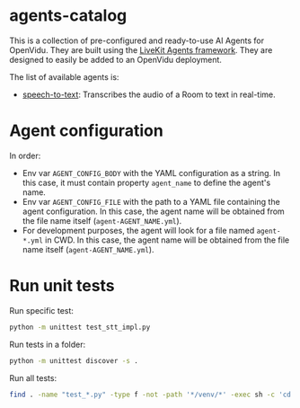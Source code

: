# agents-catalog

This is a collection of pre-configured and ready-to-use AI Agents for OpenVidu. They are built using the [LiveKit Agents framework](https://docs.livekit.io/agents/). They are designed to easily be added to an OpenVidu deployment.

The list of available agents is:

- [speech-to-text](speech-to-text/README.md): Transcribes the audio of a Room to text in real-time.

# Agent configuration

In order:

- Env var `AGENT_CONFIG_BODY` with the YAML configuration as a string. In this case, it must contain property `agent_name` to define the agent's name.
- Env var `AGENT_CONFIG_FILE` with the path to a YAML file containing the agent configuration. In this case, the agent name will be obtained from the file name itself (`agent-AGENT_NAME.yml`).
- For development purposes, the agent will look for a file named `agent-*.yml` in CWD. In this case, the agent name will be obtained from the file name itself (`agent-AGENT_NAME.yml`).

# Run unit tests

Run specific test:

```bash
python -m unittest test_stt_impl.py
```

Run tests in a folder:

```bash
python -m unittest discover -s .
```

Run all tests:

```bash
find . -name "test_*.py" -type f -not -path '*/venv/*' -exec sh -c 'cd $(dirname {}) && python -m unittest $(basename {})' \;
```
